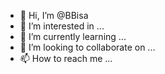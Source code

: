 - 👋 Hi, I’m @BBisa
- 👀 I’m interested in ...
- 🌱 I’m currently learning ...
- 💞️ I’m looking to collaborate on ...
- 📫 How to reach me ...

<!---
BBisa/BBisa is a ✨ special ✨ repository because its `README.md` (this file) appears on your GitHub profile.
You can click the Preview link to take a look at your changes.
--->
